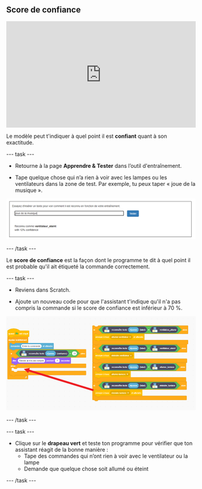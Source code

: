## Score de confiance

<html>
  <div style="position: relative; overflow: hidden; padding-top: 56.25%;">
    <iframe style="position: absolute; top: 0; left: 0; right: 0; width: 100%; height: 100%; border: none;" src="https://www.youtube.com/embed/ZvRBzkMUDlM?rel=0&cc_load_policy=1" allowfullscreen allow="accelerometer; autoplay; clipboard-write; encrypted-media; gyroscope; picture-in-picture; web-share"></iframe>
  </div>
</html>

Le modèle peut t'indiquer à quel point il est **confiant** quant à son exactitude.

--- task ---

- Retourne à la page **Apprendre & Tester** dans l’outil d'entraînement.

- Tape quelque chose qui n’a rien à voir avec les lampes ou les ventilateurs dans la zone de test. Par exemple, tu peux taper « joue de la musique ».

![Le résultat de la saisie de « joue de la musique » est « ventilateur_allume » avec 36 % de confiance](images/play-music.png)

--- /task ---

Le **score de confiance** est la façon dont le programme te dit à quel point il est probable qu'il ait étiqueté la commande correctement.

--- task ---

- Reviens dans Scratch.

- Ajoute un nouveau code pour que l'assistant t'indique qu'il n'a pas compris la commande si le score de confiance est inférieur à 70 %.

![Nouveau code Scratch : si reconnaître texte (réponse) confiance < 70, dire « Désolé, je n'ai pas compris » pendant 2 secondes](images/code-with-confidence.png)

--- /task ---

--- task ---

- Clique sur le **drapeau vert** et teste ton programme pour vérifier que ton assistant réagit de la bonne manière :
  - Tape des commandes qui n’ont rien à voir avec le ventilateur ou la lampe
  - Demande que quelque chose soit allumé ou éteint

--- /task ---

